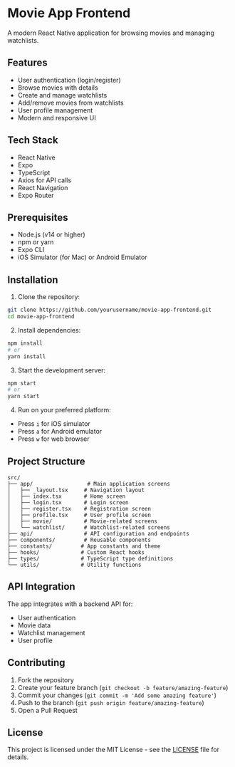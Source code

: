 # Movie App Frontend

A modern React Native application for browsing movies and managing watchlists.

## Features

- User authentication (login/register)
- Browse movies with details
- Create and manage watchlists
- Add/remove movies from watchlists
- User profile management
- Modern and responsive UI

## Tech Stack

- React Native
- Expo
- TypeScript
- Axios for API calls
- React Navigation
- Expo Router

## Prerequisites

- Node.js (v14 or higher)
- npm or yarn
- Expo CLI
- iOS Simulator (for Mac) or Android Emulator

## Installation

1. Clone the repository:
```bash
git clone https://github.com/yourusername/movie-app-frontend.git
cd movie-app-frontend
```

2. Install dependencies:
```bash
npm install
# or
yarn install
```

3. Start the development server:
```bash
npm start
# or
yarn start
```

4. Run on your preferred platform:
- Press `i` for iOS simulator
- Press `a` for Android emulator
- Press `w` for web browser

## Project Structure

```
src/
├── app/                 # Main application screens
│   ├── _layout.tsx     # Navigation layout
│   ├── index.tsx       # Home screen
│   ├── login.tsx       # Login screen
│   ├── register.tsx    # Registration screen
│   ├── profile.tsx     # User profile screen
│   ├── movie/          # Movie-related screens
│   └── watchlist/      # Watchlist-related screens
├── api/                # API configuration and endpoints
├── components/         # Reusable components
├── constants/         # App constants and theme
├── hooks/             # Custom React hooks
├── types/             # TypeScript type definitions
└── utils/             # Utility functions
```

## API Integration

The app integrates with a backend API for:
- User authentication
- Movie data
- Watchlist management
- User profile

## Contributing

1. Fork the repository
2. Create your feature branch (`git checkout -b feature/amazing-feature`)
3. Commit your changes (`git commit -m 'Add some amazing feature'`)
4. Push to the branch (`git push origin feature/amazing-feature`)
5. Open a Pull Request

## License

This project is licensed under the MIT License - see the [LICENSE](LICENSE) file for details.
